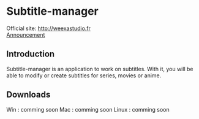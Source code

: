 # Subtitle-manager
Official site: http://weexastudio.fr  
[Announcement](http://weexastudio.fr/?page=releasenotes)  
## Introduction

Subtitle-manager is an application to work on subtitles. With it, you will be able to modify or create subtitles for series, movies or anime.

## Downloads 
Win : comming soon 
Mac : comming soon 
Linux : comming soon 